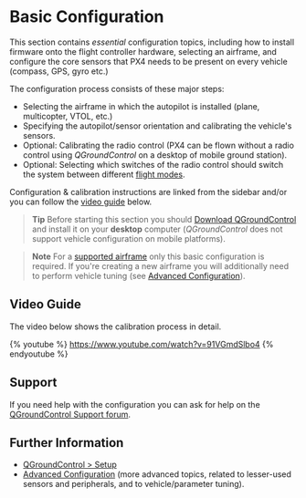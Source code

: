 # Basic Configuration

This section contains *essential* configuration topics, including how to install firmware onto the flight controller hardware, selecting an airframe, and configure the core sensors that PX4 needs to be present on every vehicle (compass, GPS, gyro etc.)

The configuration process consists of these major steps:

- Selecting the airframe in which the autopilot is installed (plane, multicopter, VTOL, etc.)
- Specifying the autopilot/sensor orientation and calibrating the vehicle's sensors.
- Optional: Calibrating the radio control (PX4 can be flown without a radio control using *QGroundControl* on a desktop of mobile ground station).
- Optional: Selecting which switches of the radio control should switch the system between different [flight modes](../config/flight_mode.md).

Configuration & calibration instructions are linked from the sidebar and/or you can follow the [video guide](#video-guide) below. 

> **Tip** Before starting this section you should [Download QGroundControl](http://qgroundcontrol.org/downloads) and install it on your **desktop** computer (*QGroundControl* does not support vehicle configuration on mobile platforms).

<span></span>
> **Note** For a [supported airframe](../config/airframe.md) only this basic configuration is required. If you're creating a new airframe you will additionally need to perform vehicle tuning (see [Advanced Configuration](../advanced_config/README.md)).


## Video Guide

The video below shows the calibration process in detail.

{% youtube %}
https://www.youtube.com/watch?v=91VGmdSlbo4
{% endyoutube %}


## Support

If you need help with the configuration you can ask for help on the [QGroundControl Support forum](http://discuss.px4.io/c/qgroundcontrol/qgroundcontrol-usage).



## Further Information

* [QGroundControl > Setup](https://docs.qgroundcontrol.com/en/SetupView/SetupView.html)
* [Advanced Configuration](../advanced_config/README.md) (more advanced topics, related to lesser-used sensors and peripherals, and to vehicle/parameter tuning).



